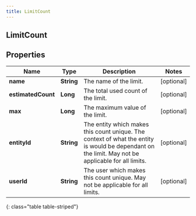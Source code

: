 ```yaml
---
title: LimitCount
---
```

## LimitCount


## Properties

| Name | Type | Description | Notes |
| ------------ | ------------- | ------------- | ------------- |
| **name** | <!----><!---->**String**<!----> | The name of the limit. |  [optional] |
| **estimatedCount** | <!----><!---->**Long**<!----> | The total used count of the limit. |  [optional] |
| **max** | <!----><!---->**Long**<!----> | The maximum value of the limit. |  [optional] |
| **entityId** | <!----><!---->**String**<!----> | The entity which makes this count unique. The context of what the entity is would be dependant on the limit. May not be applicable for all limits. |  [optional] |
| **userId** | <!----><!---->**String**<!----> | The user which makes this count unique. May not be applicable for all limits. |  [optional] |
{: class="table table-striped"}



